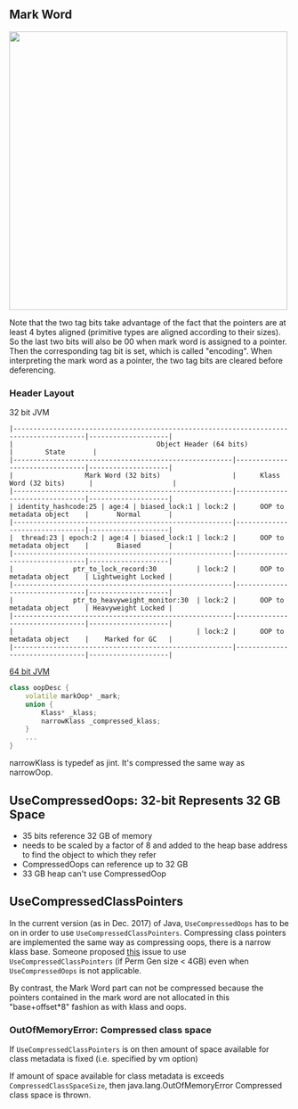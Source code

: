## Mark Word

<img src="https://snag.gy/ZgtiqF.jpg" width=500>

Note that the two tag bits take advantage of the fact that the pointers are at least 4 bytes aligned (primitive types are aligned according to their sizes). So the last two bits will also be 00 when mark word is assigned to a pointer. Then the corresponding tag bit is set, which is called "encoding". When interpreting the mark word as a pointer, the two tag bits are cleared before deferencing.

### Header Layout

32 bit JVM
```
|----------------------------------------------------------------------------------------|--------------------|
|                                    Object Header (64 bits)                             |        State       |
|-------------------------------------------------------|--------------------------------|--------------------|
|                  Mark Word (32 bits)                  |      Klass Word (32 bits)      |                    |
|-------------------------------------------------------|--------------------------------|--------------------|
| identity_hashcode:25 | age:4 | biased_lock:1 | lock:2 |      OOP to metadata object    |       Normal       |
|-------------------------------------------------------|--------------------------------|--------------------|
|  thread:23 | epoch:2 | age:4 | biased_lock:1 | lock:2 |      OOP to metadata object    |       Biased       |
|-------------------------------------------------------|--------------------------------|--------------------|
|               ptr_to_lock_record:30          | lock:2 |      OOP to metadata object    | Lightweight Locked |
|-------------------------------------------------------|--------------------------------|--------------------|
|               ptr_to_heavyweight_monitor:30  | lock:2 |      OOP to metadata object    | Heavyweight Locked |
|-------------------------------------------------------|--------------------------------|--------------------|
|                                              | lock:2 |      OOP to metadata object    |    Marked for GC   |
|-------------------------------------------------------|--------------------------------|--------------------|
```
[64 bit JVM](http://arturmkrtchyan.com/java-object-header)

```c++
class oopDesc {
	volatile markOop* _mark;
    union {
    	Klass* _klass;
        narrowKlass _compressed_klass;
    }
    ...
}
```
narrowKlass is typedef as jint. It's compressed the same way as narrowOop.

## UseCompressedOops: 32-bit Represents 32 GB Space
- 35 bits reference 32 GB of memory
- needs to be scaled by a factor of 8 and added to the heap base address to find the object to which they refer
- CompressedOops can reference up to 32 GB
- 33 GB heap can't use CompressedOop

## UseCompressedClassPointers
In the current version (as in Dec. 2017) of Java, `UseCompressedOops` has to be on in order to use `UseCompressedClassPointers`. Compressing class pointers are implemented the same way as compressing oops, there is a narrow klass base. Someone proposed [this](https://bugs.openjdk.java.net/browse/JDK-6916625) issue to use `UseCompressedClassPointers` (if Perm Gen size < 4GB) even when `UseCompressedOops` is not applicable. 

By contrast, the Mark Word part can not be compressed because the pointers contained in the mark word are not allocated in this "base+offset\*8" fashion as with klass and oops. 

### OutOfMemoryError: Compressed class space  
If `UseCompressedClassPointers` is on then amount of space available for class metadata is fixed (i.e. specified by vm option)

If amount of space available for class metadata is exceeds `CompressedClassSpaceSize`, then java.lang.OutOfMemoryError Compressed class space is thrown.


